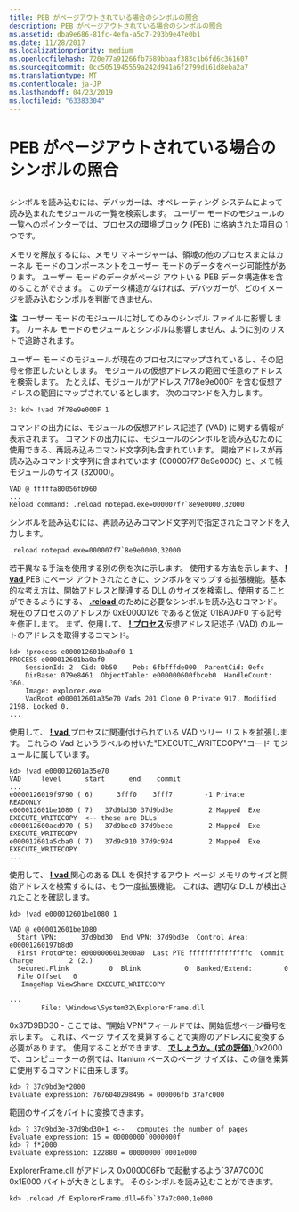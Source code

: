 ```yaml
---
title: PEB がページアウトされている場合のシンボルの照合
description: PEB がページアウトされている場合のシンボルの照合
ms.assetid: dba9e686-81fc-4efa-a5c7-293b9e47e0b1
ms.date: 11/28/2017
ms.localizationpriority: medium
ms.openlocfilehash: 720e77a91266fb7589bbaaf383c1b6fd6c361607
ms.sourcegitcommit: 0cc5051945559a242d941a6f2799d161d8eba2a7
ms.translationtype: MT
ms.contentlocale: ja-JP
ms.lasthandoff: 04/23/2019
ms.locfileid: "63383304"
---
```

# <a name="mapping-symbols-when-the-peb-is-paged-out"></a>PEB がページアウトされている場合のシンボルの照合


## <span id="ddk_invalid_or_missing_symbols_dbg"></span><span id="DDK_INVALID_OR_MISSING_SYMBOLS_DBG"></span>


シンボルを読み込むには、デバッガーは、オペレーティング システムによって読み込まれたモジュールの一覧を検索します。 ユーザー モードのモジュールの一覧へのポインターでは、プロセスの環境ブロック (PEB) に格納された項目の 1 つです。

メモリを解放するには、メモリ マネージャーは、領域の他のプロセスまたはカーネル モードのコンポーネントをユーザー モードのデータをページ可能性があります。 ユーザー モードのデータがページ アウトいる PEB データ構造体を含めることができます。 このデータ構造がなければ、デバッガーが、どのイメージを読み込むシンボルを判断できません。

**注**  ユーザー モードのモジュールに対してのみのシンボル ファイルに影響します。 カーネル モードのモジュールとシンボルは影響しません、ように別のリストで追跡されます。

 

ユーザー モードのモジュールが現在のプロセスにマップされているし、その記号を修正したいとします。 モジュールの仮想アドレスの範囲で任意のアドレスを検索します。 たとえば、モジュールがアドレス 7f78e9e000F を含む仮想アドレスの範囲にマップされているとします。 次のコマンドを入力します。

```dbgcmd
3: kd> !vad 7f78e9e000F 1
```

コマンドの出力には、モジュールの仮想アドレス記述子 (VAD) に関する情報が表示されます。 コマンドの出力には、モジュールのシンボルを読み込むために使用できる、再読み込みコマンド文字列も含まれています。 開始アドレスが再読み込みコマンド文字列に含まれています (000007f7\`8e9e0000) と、メモ帳モジュールのサイズ (32000)。

```dbgcmd
VAD @ fffffa80056fb960
...
Reload command: .reload notepad.exe=000007f7`8e9e0000,32000
```

シンボルを読み込むには、再読み込みコマンド文字列で指定されたコマンドを入力します。

```dbgcmd
.reload notepad.exe=000007f7`8e9e0000,32000
```

若干異なる手法を使用する別の例を次に示します。 使用する方法を示します、 [ **! vad** ](-vad.md) PEB にページ アウトされたときに、シンボルをマップする拡張機能。基本的な考え方は、開始アドレスと関連する DLL のサイズを検索し、使用することができるようにする、 [ **.reload** ](-reload--reload-module-.md)のために必要なシンボルを読み込むコマンド。 現在のプロセスのアドレスが 0xE0000126 であると仮定\`01BA0AF0 する記号を修正します。 まず、使用して、 [ **! プロセス**](-process.md)仮想アドレス記述子 (VAD) のルートのアドレスを取得するコマンド。

```dbgcmd
kd> !process e000012601ba0af0 1
PROCESS e000012601ba0af0
    SessionId: 2  Cid: 0b50    Peb: 6fbfffde000  ParentCid: 0efc
    DirBase: 079e8461  ObjectTable: e000000600fbceb0  HandleCount: 360.
    Image: explorer.exe
    VadRoot e000012601a35e70 Vads 201 Clone 0 Private 917. Modified 2198. Locked 0.
...
```

使用して、 [ **! vad** ](-vad.md)プロセスに関連付けられている VAD ツリー リストを拡張します。 これらの Vad というラベルの付いた"EXECUTE\_WRITECOPY"コード モジュールに属しています。

```dbgcmd
kd> !vad e000012601a35e70
VAD     level      start      end    commit
...
e0000126019f9790 ( 6)      3fff0    3fff7        -1 Private      READONLY
e000012601be1080 ( 7)   37d9bd30 37d9bd3e         2 Mapped  Exe  EXECUTE_WRITECOPY  <-- these are DLLs
e000012600acd970 ( 5)   37d9bec0 37d9bece         2 Mapped  Exe  EXECUTE_WRITECOPY
e000012601a5cba0 ( 7)   37d9c910 37d9c924         2 Mapped  Exe  EXECUTE_WRITECOPY
...
```

使用して、 [ **! vad** ](-vad.md)関心のある DLL を保持するアウト ページ メモリのサイズと開始アドレスを検索するには、もう一度拡張機能。 これは、適切な DLL が検出されたことを確認します。

```dbgcmd
kd> !vad e000012601be1080 1

VAD @ e000012601be1080
  Start VPN:      37d9bd30  End VPN: 37d9bd3e  Control Area:  e00001260197b8d0
  First ProtoPte: e0000006013e00a0  Last PTE fffffffffffffffc  Commit Charge         2 (2.)
  Secured.Flink          0  Blink           0  Banked/Extend:        0
  File Offset   0
   ImageMap ViewShare EXECUTE_WRITECOPY

...
        File: \Windows\System32\ExplorerFrame.dll
```

0x37D9BD30 - ここでは、"開始 VPN"フィールドでは、開始仮想ページ番号を示します。 これは、ページ サイズを乗算することで実際のアドレスに変換する必要があります。 使用することができます、 [**でしょうか。(式の評価)** ](---evaluate-expression-.md) 0x2000 で、コンピューターの例では、Itanium ベースのページ サイズは、この値を乗算に使用するコマンドに由来します。

```dbgcmd
kd> ? 37d9bd3e*2000 
Evaluate expression: 7676040298496 = 000006fb`37a7c000
```

範囲のサイズをバイトに変換できます。

```dbgcmd
kd> ? 37d9bd3e-37d9bd30+1 <--   computes the number of pages
Evaluate expression: 15 = 00000000`0000000f
kd> ? f*2000
Evaluate expression: 122880 = 00000000`0001e000        
```

ExplorerFrame.dll がアドレス 0x000006Fb で起動するよう\`37A7C000 0x1E000 バイトが大きとします。 そのシンボルを読み込むことができます。

```dbgcmd
kd> .reload /f ExplorerFrame.dll=6fb`37a7c000,1e000
```

 

 





